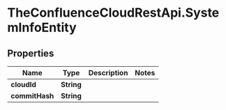 # TheConfluenceCloudRestApi.SystemInfoEntity

## Properties
Name | Type | Description | Notes
------------ | ------------- | ------------- | -------------
**cloudId** | **String** |  | 
**commitHash** | **String** |  | 
